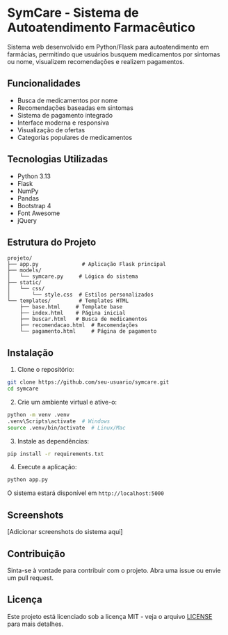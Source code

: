 # SymCare - Sistema de Autoatendimento Farmacêutico

Sistema web desenvolvido em Python/Flask para autoatendimento em farmácias, permitindo que usuários busquem medicamentos por sintomas ou nome, visualizem recomendações e realizem pagamentos.

## Funcionalidades

- Busca de medicamentos por nome
- Recomendações baseadas em sintomas
- Sistema de pagamento integrado
- Interface moderna e responsiva
- Visualização de ofertas
- Categorias populares de medicamentos

## Tecnologias Utilizadas

- Python 3.13
- Flask
- NumPy
- Pandas
- Bootstrap 4
- Font Awesome
- jQuery

## Estrutura do Projeto

```
projeto/
├── app.py              # Aplicação Flask principal
├── models/
│   └── symcare.py     # Lógica do sistema
├── static/
│   └── css/
│       └── style.css  # Estilos personalizados
└── templates/         # Templates HTML
    ├── base.html     # Template base
    ├── index.html    # Página inicial
    ├── buscar.html   # Busca de medicamentos
    ├── recomendacao.html  # Recomendações
    └── pagamento.html     # Página de pagamento
```

## Instalação

1. Clone o repositório:
```bash
git clone https://github.com/seu-usuario/symcare.git
cd symcare
```

2. Crie um ambiente virtual e ative-o:
```bash
python -m venv .venv
.venv\Scripts\activate  # Windows
source .venv/bin/activate  # Linux/Mac
```

3. Instale as dependências:
```bash
pip install -r requirements.txt
```

4. Execute a aplicação:
```bash
python app.py
```

O sistema estará disponível em `http://localhost:5000`

## Screenshots

[Adicionar screenshots do sistema aqui]

## Contribuição

Sinta-se à vontade para contribuir com o projeto. Abra uma issue ou envie um pull request.

## Licença

Este projeto está licenciado sob a licença MIT - veja o arquivo [LICENSE](LICENSE) para mais detalhes.